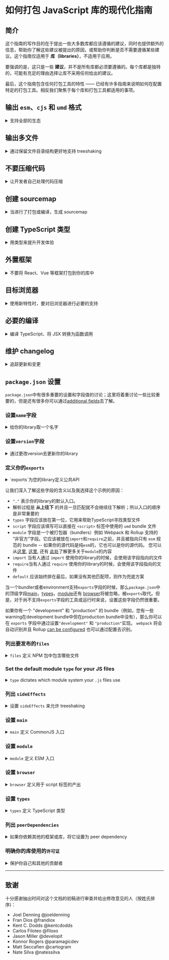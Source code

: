 # 如何打包 JavaScript 库的现代化指南

## 简介

这个指南的写作目的在于提出一些大多数库都应该遵循的建议，同时也提供额外的信息，帮助你了解这些建议被提出的原因，或帮助你判断是否不需要遵循某些建议。这个指南仅适用于 **库（libraries）**，不适用于应用。

要强调的是，这只是一些 **建议**，并不是所有库都必须要遵循的。每个库都是独特的，可能有充足的理由选择让库不采用任何给出的建议。

最后，这个指南包含任何打包工具的特性 —— 已经有许多指南来说明如何在配置特定的打包工具。相反我们聚焦于每个库和打包工具都适用的事项。

## 输出 `esm`、`cjs` 和 `umd` 格式

<details>
<summary>支持全部的生态</summary>

`esm` 是“EcmaScript module”的缩写。

`cjs` 是“CommonJS module”的缩写。

`umd` 是“Universal Module Definition”的缩写，它可以在 `<script>` 标签中执行、被 `CommonJS` 模块加载器加载、被 `AMD` 模块加载器加载。

`esm` 被认为是“未来”，但 `cjs` 仍然在社区和生态系统中占有重要地位。`esm` 对于打包工具来说更容易正确地进行 treeshaking，因此对于库来说，具有这种格式很重要。或许在将来的某一天，你的库只需要输出 `esm`。

你可能已经注意到，`umd` 兼容 CommonJS 模块加载器 —— 是否要同时指定 `cjs` 和 `umd` 完全取决于你。在某些情况下，这没有必要。但有些情况下，最好有一个保持源代码的文件和目录结构的纯 `cjs` 输出，和一个输出到单个文件的 `umd`，这样就可以轻松地将其用于 `<script>` 标签。

最后还需要注意是，在开发人员在其应用中同时使用 `cjs` 和 `esm` 格式的情况下，可能会发生双包危险。[dual package hazard](https://nodejs.org/api/packages.html#dual-package-hazard) 一文介绍了一些缓解该问题的方法，[`package.json#exports`](#define-your-exports) 中的条件导出也可以帮助防止这种情况的发生。

</details>

## 输出多文件

<details>
<summary>通过保留文件目录结构更好地支持 treeshaking</summary>

如果你对你的库使用了打包工具或编译工具，对其进行配置保留源文件目录结构。这样可以更容易地标记特定文件具有副作用，这有助于开发者的打包工具进行 threeshaking。更多信息，请参阅这篇文章。

</details>

## 不要压缩代码

<details>
<summary>让开发者自己处理代码压缩</summary>

如果你对你的库使用了打包工具或编译工具，对其进行配置不要进行代码压缩。压缩后的代码难以被开发者的打包工具进行 threeshaking，而且开发者的打包工具将会对你的库进行压缩。更多信息，请参阅这篇文章。

一个例外是，如果你正在创建一个无需打包工具处理，能在直接在浏览器中使用的包（通常，这些包是 `umd` 格式的，但也可以是现代的 `esm` 格式）。在这种情况下，你应该对代码进行压缩，并创建 sourcemap，而且可能期望它是个单文件。

</details>

## 创建 sourcemap

<details>
<summary>当进行了打包或编译，生成 sourcemap</summary>

对源代码进行任何形式的编译，都将导致未来某个抛出的异常位置，无法与源码对应起来。
为了帮助未来的自己，创建 sourcemap，即使编译工作很少。

</details>

## 创建 TypeScript 类型

<details>
<summary>用类型来提升开发体验</summary>

</details>

## 外置框架

<details>
<summary>不要将 React、Vue 等框架打包到你的库中</summary>

当构建的库依赖某个框架（例如 React、Vue 等），或者是作为另一个库的插件，你可能需要将框架配置到“externals”中。这可以使你的库引用这个框架，但不会将其包含在最终的产出中。这会防止产生一些 bug，并减少库的体积。

你应该也需要将框架添加到库的 `package.json` 的 peer dependencies 中，这将帮助开发者发现你依赖某个框架。

</details>

## 目标浏览器

<details>
<summary>使用新特性时，要对旧浏览器进行必要的支持</summary>

这篇 web.dev 上的文章提供了一个很好的案例，并提供了关于指导原则：

* 当使用你的库时，允许开发者支持老版本的浏览器。
* 输出多个产物来支持不同版本的浏览器。

一个例子是，如果你使用 TypeScript，你应该在 `tsconfig.json` 中将 `"target"` 设置为 `ESNext`。

</details>

## 必要的编译

<details>
<summary>编译 TypeScript、将 JSX 转换为函数调用</summary>

如果库的源码是需要进行编译的形式，如 TypeScript、React 或 Vue 组件等，那么你库需要输出的是编译后的代码。

例如：

* 你的 TypeScript 代码应该输出为 JavaScript。
* 你的 React 组件，例如 `<Example />`，应该在输出中使用 `jsx()` 或 `createElement()` 替换 JSX 语法。

</details>

## 维护 changelog

<details>
<summary>追踪更新和变更</summary>

要让开发者能了解到有哪些变更和对他们的影响，至于是通过自动化工具还是通过亲自动手的方式来处理，这无关紧要。理想情况下，库的每次版本变更都应该在 changelog 进行同步更新。

</details>

## `package.json` 设置

`package.json`中有很多重要的设置和字段值的讨论；这里将着重讨论一些比较重要的，但是还有很多你可以通过[additional fields](https://docs.npmjs.com/cli/v8/configuring-npm/package-json)去了解。

### 设置`name`字段

<details>
<summary>给你的library取一个名字</summary>

`name`字段是用来表明你的包在`npm`上的名字，开发者可以通过这个名字去安装并使用你的代码。

怎样给代码库命名是有一些规范限制的，如果你的代码库属于某个组织，你还可以创建一个scope。更多细节可以参考[name docs on npm](https://docs.npmjs.com/cli/v8/configuring-npm/)。

`name`和[version](#设置`version`字段)字段在代码库每次迭代的过程中共同形成一个独一无二的标志。

</details>

### 设置`version`字段

<details>
<summary>通过更改version去更新你的library</summary>

正如[name](#设置`name`字段)部分所说，`name`和`version`共同为您的library在npm上创建一个唯一标识。当您对库中的代码进行更新时，您可以更新`version`字段并发布以允许开发人员获取该新代码。


建议使用[semver](https://semver.org/)版本策略，但要注意的是有些library选择[calver](https://calver.org/)策略或者使用他们自己制定的版本策略。无论您选择使用哪种策略，都应该记录下来，以便开发人员了解您的库的版本控制是如何工作的。

您还应该在[changelog](#维护-changelog)中记录您的更改。

</details>

### 定义你的`exports`

<details>
<summary>`exports`为您的library定义公共API</summary>

`package.json`中的`exports`字段 - 有时被称为"export maps" - 是一个非常有用的补充，尽管它确实增加了一些复杂性。它做的最重要的两件事是：

1. 定义哪些东西可以从你的library中导入，哪些则不可以，以及可导入的内容的名字。如果没有在`exports`中被列出，那么开发者就不可以`import`/`require`它们。换句话说，`exports`的表现像是给你的library用户查看的公共API，帮助定义哪些是外部的哪些是内部的。

2. 允许您根据不同的条件（您可以定义）去选择那个文件是被导入的，例如“文件是被`import`还是被`require`”？开发人员需要的是`development`版本的library还是`production`版本等等。

关于这部分的内容 [NodeJS团队](https://nodejs.org/api/packages.html#package-entry-points) 和 [Webpack团队](https://webpack.js.org/guides/package-exports/) 提供了一些很优秀的文档。在此我们就列出一个涵盖大部分常用场景的例子：

```json
{
  "exports": {
    ".": {
      "types": "index.d.ts",
      "script": "index.umd.js",
      "module": "index.js",
      "import": "index.js",
      "require": "index.cjs",
      "default": "index.js"
    },
    "./package.json": "./package.json"
  }
}
```
</details>


让我们深入了解这些字段的含义以及我选择这个示例的原因：

- `"."` 表示你的library的默认入口。
- 解析过程是 **从上往下** 的并且一旦匹配就不会继续往下解析；所以入口的顺序是非常重要的
- `types` 字段应该放在第一位，它用来帮助TypeScript寻找类型文件
- `script` 字段应该填写可以直接在 `<script>` 标签中使用的 `umd` bundle 文件
- `module` 字段是一个被打包器（bundlers）例如 Webpack 和 Rollup 支持的 “非官方”字段。它应该被放在`import`和`require`之前，并且被指向只有 `esm` 规范的 bundle -- 如果你的源代码是纯`esm`的，它也可以是你的源代码。 您可以从[这里](https://github.com/webpack/webpack/issues/11014#issuecomment-641550630), [这里](https://github.com/webpack/webpack/issues/11014#issuecomment-643256943), 还有 [此处](https://github.com/rollup/plugins/pull/540#issuecomment-692078443)了解更多关于`module`的内容
- `import` 当有人通过 `import` 使用你的library的时候，会使用该字段指向的文件
- `require`当有人通过 `require` 使用你的library的时候，会使用该字段指向的文件
- `default` 应该始终排在最后，如果没有其他匹配项，则作为兜底方案


当一个bundler或者environment支持`exports`字段的时候，那么`package.json`中的顶级字段[main](#set-the-main-field)，[types](#set-the-types-field)，[module](#set-the-module-field)还有 [browser](#set-the-browser-field)将被忽略，被`exports`取代。但是，对于尚不支持`exports`字段的工具或运行时来说，设置这些字段仍然很重要。

如果你有一个 "development" 和 "production" 的 bundle（例如，您有一些warning在development bundle中但在production bundle中没有），那么你可以在 `exports` 字段中通过设置`"development"` 和 `"production"`实现。 `webpack` 将会自动识别并且 Rollup [can be configured](https://github.com/rollup/plugins/tree/master/packages/node-resolve/#exportconditions) 也可以通过配置去识别。

</details>

### 列出要发布的`files`

<details>
<summary><code>files</code> 定义 NPM 包中包含哪些文件</summary>

The [`files`](https://docs.npmjs.com/cli/v8/configuring-npm/package-json#files) field indicates to the `npm` CLI which files and folders to include when you package your library to be put on NPM's package registry.

For example, if you transform your code from TypeScript into JavaScript, you probably don't want to include the TypeScript source code in your NPM package. (Instead, you should include [sourcemaps](#create-sourcemaps))

Files can take an array of strings (and those strings can include glob-like syntax if needed), so generally it will look like:

```json
{
  "files": ["dist"]
}
```

Be aware that the files array doesn't accept a relative specifier; writing `"files": ["./dist"]` will not work as expected.

One great way to verify you have set the files field up correctly is by running [`npm publish --dry-run`](https://docs.npmjs.com/cli/v8/commands/npm-publish#dry-run), which will list off the files that will be included based on this setting.

</details>

### Set the default module `type` for your JS files

<details>
<summary><code>type</code> dictates which module system your <code>.js</code> files use</summary>

With the split the CommonJS and ESM module systems, runtimes and bundlers need a way to determine what type of module system your `.js` files are using. Because CommonJS came first, that is the default - but you can change it by adding `"type": "module"` to your `package.json`, which then means that your `.js` files will be viewed as ESM modules.

Your options are either `"module"` or `"commonjs"`, and it's highly recommended that you set it to one or the other to explicity declare which one you're using.

Note that you can have a mix of module types in the project, through a couple of tricks:

- `.mjs` files will _always_ be ESM modules, even if your `package.json` has `"type": "commonjs"` (or nothing for `type`)
- `.cjs` files will _always_ be CommonJS modules, even if your `package.json` has `"type": "module"`
- You can add additional `package.json` files that are nested inside of folders; runtimes and bundlers look for the _nearest_ `package.json` and will traverse the folder path upwards until they find it. This means you could have two different folders, both using `.js` files, but each with their own `package.json` set to a different `type` to get both a CommonJS- and ESM-based folder.

Refer to the excellent NodeJS documentation [here](https://nodejs.org/docs/latest-v18.x/api/packages.html#determining-module-system) and [here](https://nodejs.org/docs/latest-v18.x/api/packages.html#packagejson-and-file-extensions) for more information.

</details>

### 列出 `sideEffects`

<details>
<summary>设置 <code>sideEffects</code> 来允许 treeshaking </summary>

创建一个“纯模块”带来的优点与创建一个[纯函数](https://en.wikipedia.org/wiki/Pure_function)十分类似；打包工具能够对你的库更好的进行 treeshaking。

通过设置 `sideEffects` 让打包工具知道你的模块是否是“纯”的。不设置这个字段，打包工具将不得不假设你**所有**的模块都是有副作用。

`sideEffects` 可以设为 `false`，表示没有任何模块具有副作用，也可以设置为字符串数组来列出哪些文件具有副作用。例如：


```jsonc
{
  // 所有模块都是“纯”的
  "sideEffects": false
}
```

or

```jsonc
{
  // 除了 "module.js"，所有模块都是“纯”的
  "sideEffects": ["module.js"]
}
```

所以，什么让一个模块具有副作用？例如修改一个全局变量，发送 API 请求，或导出 CSS，而且开发人员不需要做任何事情这些动作就会被执行。例如：

```js
// 具有副作用的模块

export const myVar = "hello";

window.example = "testing";
```

导入 `myVar` 时，你的模块自动设置  `window.example`。

例如：

```js
import { myVar } from "library";

console.log(window.example);
// 打印 "testing"
```

在某些情况下，如 polyfill，这种行为是有意的。然而，如果我们想让这个模块是“纯”的，我们可以将对 `window.example` 的赋值移动到一个函数中。例如：

```js
// 一个“纯”模块

export const myVar = "hello";

export function setExample() {
  window.example = "testing";
}
```

现在这是一个“纯”模块。注意，从开发者的角度来看会有不同：

```js
import { myVar, setExample } from "library";

console.log(window.example);
// 打印 "undefined"

setExample();

console.log(window.example);
// 打印 "testing"
```

通过[这篇文章](https://webpack.js.org/guides/tree-shaking/#mark-the-file-as-side-effect-free)来了解更多。

</details>

### 设置 `main`

<details>
<summary><code>main</code> 定义 CommonJS 入口 </summary>

`main` 是一个当打包工具或运行时不支持 [`package.json#exports`](#define-your-exports) 时的兜底方案；如果打包工具或运行时支持条件导出，则不会使用 `main`。

`main` 应该指向一个兼容 CommonJS 格式的产出；它应该与条件导出中的 `require` 保持一致。

</details>

### 设置 `module`

<details>
<summary><code>module</code> 定义 ESM 入口</summary>

`module` 是一个当打包工具或运行时不支持 [`package.json#exports`](#define-your-exports) 时的兜底方案；如果打包工具或运行时支持条件导出，则不会使用 `module`。

`module` 应该指向一个兼容 ESM 格式的产出；它应该与条件导出中的 `module` 或 `import` 保持一致。

</details>

### 设置 `browser`

<details>
<summary><code>browser</code> 定义用于 script 标签的产出 </summary>

`browser` 是一个当打包工具或运行时不支持 [`package.json#exports`](#define-your-exports) 时的兜底方案；如果打包工具或运行时支持条件导出， 则不会使用 `browser`。

`browser` 应该指向 `umd` 格式的产出；它应该与条件导出中的 `script` 文件保持一致。

</details>

### 设置 `types`

<details>
<summary><code>types</code> 定义 TypeScript 类型 </summary>

`types` 是一个当打包工具或运行时不支持 [`package.json#exports`](#define-your-exports) 时的兜底方案； 如果打包工具或运行时支持条件导出，则不会使用 `types`。

`types` 应该指向你的 TypeScript 入口文件，例如 `index.d.ts`；它应该与条件导出中的 `types` 文件保持一致。

</details>

### 列出 `peerDependencies`

<details>
<summary>如果你依赖其他的框架或库，将它设置为 peer dependency</summary>

你应该[外置框架](#externalize-frameworks)。然而，这样做后，开发者为了让你的库正常工作，需要自行安装你需要的框架。通过设置 `peerDependencies` 让他们知道他们所需要安装的框架。
- 例如，如果你创建了一个 React 库：

```json
{
  "peerDependencies": {
    "react": "^18.2.0",
    "react-dom": "^18.2.0"
  }
}
```

通过[这篇文章](https://nodejs.org/en/blog/npm/peer-dependencies/)来了解更多。

你应该以书面形式来体现这些依赖；例如，`npm v3-v6` 不安装 peer dependencies，而 `npm v7+` 将自动安装 peer dependencies。

</details>

### 明确你的库使用的`许可证`

<details>
<summary>保护你自己和其他的贡献者</summary>

> 开源许可证用于保护贡献者和用户。没有这种保护，企业和有经验的开发人员不会使用该项目。

上述引用来自[选择许可证](https://choosealicense.com/)，这也是一篇很好的文章，来帮助你决定哪个许可证适合你的项目。

当你决定了许可证，[关于许可证的 npm 文档](https://docs.npmjs.com/cli/v8/configuring-npm/package-json#license)中描述了许可证字段的格式。例如：

```json
{
  "license": "MIT"
}
```

除此之外，你可以在你的项目根目录下创建一个 `LICENSE.txt` 文件，并将许可证的文本复制到这里。

</details>

---

## 致谢

十分感谢抽出时间对这个文档的初稿进行审查并给出修改意见的人（按姓氏排序)：

- Joel Denning @joeldenning
- Fran Dios @frandiox
- Kent C. Dodds @kentcdodds
- Carlos Filoteo @filoxo
- Jason Miller @developit
- Konnor Rogers @paramagicdev
- Matt Seccafien @cartogram
- Nate Silva @natessilva
